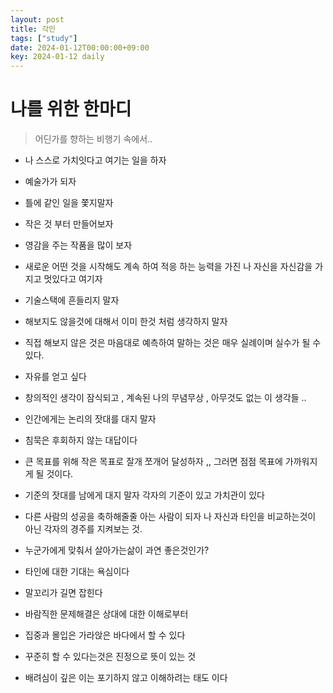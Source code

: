 ```yaml
---
layout: post
title: 각인
tags: ["study"]
date: 2024-01-12T00:00:00+09:00
key: 2024-01-12 daily
---
```

# 나를 위한 한마디
> 어딘가를 향하는 비행기 속에서..

- 나 스스로 가치잇다고 여기는 일을 하자

- 예술가가 되자

- 틀에 같인 일을 쫓지말자

- 작은 것 부터 만들어보자

- 영감을 주는 작품을 많이 보자

- 새로운 어떤 것을 시작해도 계속 하여 적응 하는 능력을 가진 나 자신을 자신감을 가지고 멋있다고 여기자

- 기술스택에 흔들리지 말자

- 해보지도 않을것에 대해서 이미 한것 처럼 생각하지 말자

- 직접 해보지 않은 것은 마음대로 예측하여 말하는 것은 매우 실례이며 실수가 될 수 있다.

- 자유를 얻고 싶다

- 창의적인 생각이 잠식되고 , 계속된 나의 무념무상 , 아무것도 없는 이 생각들 ..

- 인간에게는 논리의 잣대를 대지 말자

- 침묵은 후회하지 않는 대답이다

- 큰 목표를 위해 작은 목표로 잘개 쪼개어 달성하자 ,, 그러면 점점 목표에 가까워지게 될 것이다.

- 기준의 잣대를 남에게 대지 말자 각자의 기준이 있고 가치관이 있다

- 다른 사람의 성공을 축하해줄줄 아는 사람이 되자 나 자신과 타인을 비교하는것이 아닌 각자의 경주를 지켜보는 것.

- 누군가에게 맞춰서 살아가는삶이 과연 좋은것인가?

- 타인에 대한 기대는 욕심이다

- 말꼬리가 길면 잡힌다

- 바람직한 문제해결은 상대에 대한 이해로부터

- 집중과 몰입은 가라앉은 바다에서 할 수 있다

- 꾸준히 할 수 있다는것은 진정으로 뜻이 있는 것

- 배려심이 깊은 이는 포기하지 않고 이해하려는 태도 이다
